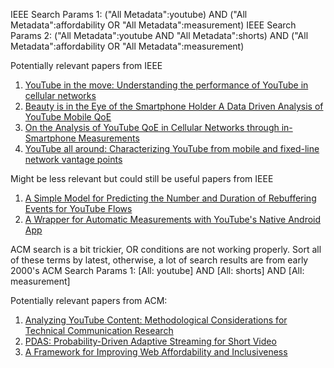 IEEE Search Params 1: ("All Metadata":youtube) AND ("All Metadata":affordability OR "All Metadata":measurement)
IEEE Search Params 2: ("All Metadata":youtube AND "All Metadata":shorts) AND ("All Metadata":affordability OR "All Metadata":measurement)

Potentially relevant papers from IEEE
1. [YouTube in the move: Understanding the performance of YouTube in cellular networks](https://ieeexplore.ieee.org/document/7020798)
2. [Beauty is in the Eye of the Smartphone Holder A Data Driven Analysis of YouTube Mobile QoE](https://ieeexplore.ieee.org/document/8584953)
3. [On the Analysis of YouTube QoE in Cellular Networks through in-Smartphone Measurements](https://ieeexplore.ieee.org/document/8881828)
4. [YouTube all around: Characterizing YouTube from mobile and fixed-line network vantage points](https://ieeexplore.ieee.org/document/6882697) 


Might be less relevant but could still be useful papers from IEEE
1. [A Simple Model for Predicting the Number and Duration of Rebuffering Events for YouTube Flows](https://ieeexplore.ieee.org/document/6109192)
2. [A Wrapper for Automatic Measurements with YouTube's Native Android App](https://ieeexplore.ieee.org/document/8506488)

ACM search is a bit trickier, OR conditions are not working properly. Sort all of these terms by latest, otherwise, a lot of search results are from early 2000's
ACM Search Params 1:  [All: youtube] AND [All: shorts] AND [All: measurement]


Potentially relevant papers from ACM:
1. [Analyzing YouTube Content: Methodological Considerations for Technical Communication Research](https://dl.acm.org/doi/abs/10.1145/3615335.3623005?casa_token=D3TvrGYqS7cAAAAA:iplVVwwkEzANqj1WVbuUWGkMGOYlIruoGVRpf6ycCo0w-DfX4b-cOgEhfc2ZP5cZLB1RszvPUESTpw)
2. [PDAS: Probability-Driven Adaptive Streaming for Short Video](https://dl.acm.org/doi/abs/10.1145/3503161.3551571?casa_token=T2r8FkNbjlAAAAAA:iq-Jwc4Os9WzBKXUfYHK9PDCHdm6xzKv4fbEyYJl29VsNKB6Ryc_zUKjfqT_k4Qgz8YBh3yCpMRixw)
3. [A Framework for Improving Web Affordability and Inclusiveness](https://dl.acm.org/doi/10.1145/3603269.3604872)
